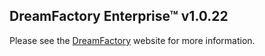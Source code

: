 ## DreamFactory Enterprise&trade; v1.0.22
Please see the [DreamFactory](https://www.dreamfactory.com/) website for more information.
